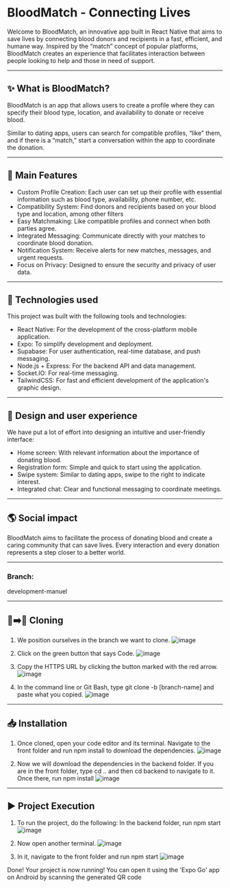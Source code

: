 # BloodMatch - Connecting Lives

Welcome to BloodMatch, an innovative app built in React Native that aims to save lives by connecting blood donors and recipients in a fast, efficient, and humane way. Inspired by the “match” concept of popular platforms, BloodMatch creates an experience that facilitates interaction between people looking to help and those in need of support.

---

## ✨ What is BloodMatch?

BloodMatch is an app that allows users to create a profile where they can specify their blood type, location, and availability to donate or receive blood.

Similar to dating apps, users can search for compatible profiles, “like” them, and if there is a “match,” start a conversation within the app to coordinate the donation.

---

## 🚀 Main Features

* Custom Profile Creation: Each user can set up their profile with essential information such as blood type, availability, phone number, etc.
* Compatibility System: Find donors and recipients based on your blood type and location, among other filters
* Easy Matchmaking: Like compatible profiles and connect when both parties agree.
* Integrated Messaging: Communicate directly with your matches to coordinate blood donation.
* Notification System: Receive alerts for new matches, messages, and urgent requests.
* Focus on Privacy: Designed to ensure the security and privacy of user data.

---

## 🔧 Technologies used

This project was built with the following tools and technologies:
* React Native: For the development of the cross-platform mobile application.
* Expo: To simplify development and deployment.
* Supabase: For user authentication, real-time database, and push messaging.
* Node.js + Express: For the backend API and data management.
* Socket.IO: For real-time messaging.
* TailwindCSS: For fast and efficient development of the application's graphic design.

---

## 🎨 Design and user experience

We have put a lot of effort into designing an intuitive and user-friendly interface:
* Home screen: With relevant information about the importance of donating blood.
* Registration form: Simple and quick to start using the application.
* Swipe system: Similar to dating apps, swipe to the right to indicate interest.
* Integrated chat: Clear and functional messaging to coordinate meetings.

---

## 🌎 Social impact

BloodMatch aims to facilitate the process of donating blood and create a caring community that can save lives. Every interaction and every donation represents a step closer to a better world.

---

### Branch: 
development-manuel

---
## 📂➡️📂 Cloning
1.	We position ourselves in the branch we want to clone.
    ![image](https://github.com/user-attachments/assets/be64f764-2944-434b-a2fe-a0754bcd5617)

2.	Click on the green button that says Code.
    ![image](https://github.com/user-attachments/assets/fc915c2b-8104-46f1-892e-4b5d91bf2f3b)

3.	Copy the HTTPS URL by clicking the button marked with the red arrow.
    ![image](https://github.com/user-attachments/assets/20fc4929-811d-4550-a3e4-cb0e749e45ee)

4.	In the command line or Git Bash, type git clone -b [branch-name] and paste what you copied.
    ![image](https://github.com/user-attachments/assets/940ca0d3-c72b-497e-9a87-342a5c8b0624)
---
## 📥 Installation
1.	Once cloned, open your code editor and its terminal. Navigate to the front folder and run npm install to download the dependencies.
   ![image](https://github.com/user-attachments/assets/c77f2ff8-5350-4d11-a96c-3c967809df72)
 
2. Now we will download the dependencies in the backend folder. If you are in the front folder, type cd .. and then cd backend to navigate to it. Once there, run npm install
  ![image](https://github.com/user-attachments/assets/e8d13889-7583-48de-bded-da0551c509f2)
---
## ▶️ Project Execution
1.	To run the project, do the following: In the backend folder, run npm start 
    ![image](https://github.com/user-attachments/assets/38d4d808-c785-4eda-b09f-9252ed23da39)

2.	Now open another terminal.
    ![image](https://github.com/user-attachments/assets/0610ab0d-e28c-4aa1-a1d5-fe7ff511a569)

3.	In it, navigate to the front folder and run npm start
    ![image](https://github.com/user-attachments/assets/58269737-5eb5-4be8-b048-b9b1d00196bd)

Done! Your project is now running! You can open it using the 'Expo Go' app on Android by scanning the generated QR code



